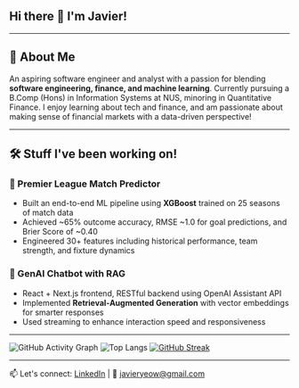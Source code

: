 ## Hi there 👋 I'm Javier!
---
## 🚀 About Me
An aspiring software engineer and analyst with a passion for blending **software engineering, finance, and machine learning**. Currently pursuing a B.Comp (Hons) in Information Systems at NUS, minoring in Quantitative Finance. I enjoy learning about tech and finance, and am passionate about making sense of financial markets with a data-driven perspective!

---
## 🛠 Stuff I've been working on!

### 🔢 Premier League Match Predictor
- Built an end-to-end ML pipeline using **XGBoost** trained on 25 seasons of match data  
- Achieved ~65% outcome accuracy, RMSE ~1.0 for goal predictions, and Brier Score of ~0.40  
- Engineered 30+ features including historical performance, team strength, and fixture dynamics  

### 🧠 GenAI Chatbot with RAG
- React + Next.js frontend, RESTful backend using OpenAI Assistant API  
- Implemented **Retrieval-Augmented Generation** with vector embeddings for smarter responses  
- Used streaming to enhance interaction speed and responsiveness
  
---
![GitHub Activity Graph](https://github-readme-activity-graph.vercel.app/graph?username=javieryeow&theme=react-dark)
![Top Langs](https://github-readme-stats.vercel.app/api/top-langs/?username=javieryeow&layout=compact&theme=tokyonight)
[![GitHub Streak](https://streak-stats.demolab.com?user=javieryeow&theme=tokyonight)](https://git.io/streak-stats)

---
📫 Let's connect: [LinkedIn](https://linkedin.com/in/javieryeow) | 📩 javieryeow@gmail.com










<!--
**javieryeow/javieryeow** is a ✨ _special_ ✨ repository because its `README.md` (this file) appears on your GitHub profile.

Here are some ideas to get you started:

- 🔭 I’m currently working on ...
- 🌱 I’m currently learning ...
- 👯 I’m looking to collaborate on ...
- 🤔 I’m looking for help with ...
- 💬 Ask me about ...
- 📫 How to reach me: ...
- 😄 Pronouns: ...
- ⚡ Fun fact: ...
-->
